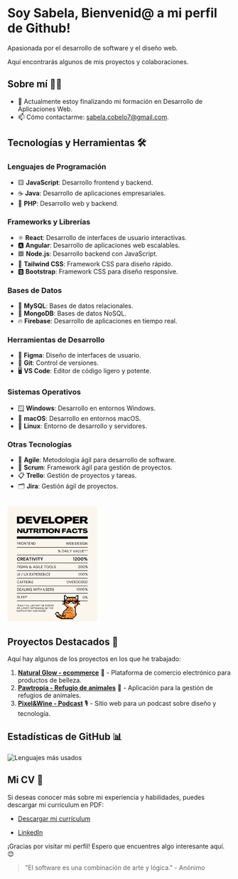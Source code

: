 # Soy Sabela, Bienvenid@ a mi perfil de Github!
Apasionada por el desarrollo de software y el diseño web. 

Aquí encontrarás algunos de mis proyectos y colaboraciones.

## Sobre mí 🧑‍💻

- 🔭 Actualmente estoy finalizando mi formación en Desarrollo de Aplicaciones Web.
- 📫 Cómo contactarme: [sabela.cobelo7@gmail.com](mailto:sabela.cobelo7@gmail.com).

## Tecnologías y Herramientas 🛠️

### **Lenguajes de Programación**
- 🟨 **JavaScript**: Desarrollo frontend y backend.
- ☕ **Java**: Desarrollo de aplicaciones empresariales.
- 🐘 **PHP**: Desarrollo web y backend.

### **Frameworks y Librerías**
- ⚛️ **React**: Desarrollo de interfaces de usuario interactivas.
- 🅰️ **Angular**: Desarrollo de aplicaciones web escalables.
- 🟦 **Node.js**: Desarrollo backend con JavaScript.
- 🎨 **Tailwind CSS**: Framework CSS para diseño rápido.
- 🅱️ **Bootstrap**: Framework CSS para diseño responsive.

### **Bases de Datos**
- 🐬 **MySQL**: Bases de datos relacionales.
- 🍃 **MongoDB**: Bases de datos NoSQL.
- 🔥 **Firebase**: Desarrollo de aplicaciones en tiempo real.

### **Herramientas de Desarrollo**
- 🎨 **Figma**: Diseño de interfaces de usuario.
- 🐙 **Git**: Control de versiones.
- 🖥️ **VS Code**: Editor de código ligero y potente.

### **Sistemas Operativos**
- 🪟 **Windows**: Desarrollo en entornos Windows.
- 🍏 **macOS**: Desarrollo en entornos macOS.
- 🐧 **Linux**: Entorno de desarrollo y servidores.

### **Otras Tecnologías**
- 🚀 **Agile**: Metodología ágil para desarrollo de software.
- 🔄 **Scrum**: Framework ágil para gestión de proyectos.
- 📋 **Trello**: Gestión de proyectos y tareas.
- 🗂️ **Jira**: Gestión ágil de proyectos.

<br>
<img src="dev-nutrition.svg" alt="developer nutrition facts" width="40%" />

## Proyectos Destacados 🚀

Aquí hay algunos de los proyectos en los que he trabajado:

1. **[Natural Glow - ecommerce](https://github.com/SabelaCobelo/Natural_Glow.git)** 🛒 - Plataforma de comercio electrónico para productos de belleza.
2. **[Pawtropía - Refugio de animales](https://github.com/SabelaCobelo/PawTopia.git)** 🐾 - Aplicación para la gestión de refugios de animales.
3. **[Pixel&Wine - Podcast](https://github.com/SabelaCobelo/Podcast.git)** 🎙️ - Sitio web para un podcast sobre diseño y tecnología.


## Estadísticas de GitHub 📊

![Lenguajes más usados](https://github-readme-stats.vercel.app/api/top-langs/?username=SabelaCobelo&layout=compact&theme=dark&hide_border=true&bg_color=000000&title_color=ffffff&text_color=ffffff&icon_color=ffffff)

## Mi CV 📄

Si deseas conocer más sobre mi experiencia y habilidades, puedes descargar mi currículum en PDF:

- [Descargar mi currículum](CV.pdf)

- [LinkedIn](https://www.linkedin.com/in/sabelacl/)

¡Gracias por visitar mi perfil! Espero que encuentres algo interesante aquí. 😊

> "El software es una combinación de arte y lógica." - Anónimo

